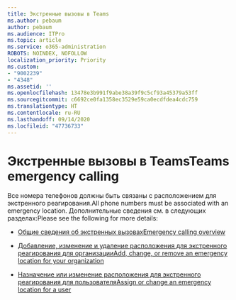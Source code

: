 ```yaml
---
title: Экстренные вызовы в Teams
ms.author: pebaum
author: pebaum
ms.audience: ITPro
ms.topic: article
ms.service: o365-administration
ROBOTS: NOINDEX, NOFOLLOW
localization_priority: Priority
ms.custom:
- "9002239"
- "4348"
ms.assetid: ''
ms.openlocfilehash: 13478e3b991f9abe38a39f9c5cf93a45379a53ff
ms.sourcegitcommit: c6692ce0fa1358ec3529e59ca0ecdfdea4cdc759
ms.translationtype: HT
ms.contentlocale: ru-RU
ms.lasthandoff: 09/14/2020
ms.locfileid: "47736733"
---
```

# <a name="teams-emergency-calling"></a><span data-ttu-id="21b35-102">Экстренные вызовы в Teams</span><span class="sxs-lookup"><span data-stu-id="21b35-102">Teams emergency calling</span></span>

<span data-ttu-id="21b35-103">Все номера телефонов должны быть связаны с расположением для экстренного реагирования.</span><span class="sxs-lookup"><span data-stu-id="21b35-103">All phone numbers must be associated with an emergency location.</span></span> <span data-ttu-id="21b35-104">Дополнительные сведения см. в следующих разделах:</span><span class="sxs-lookup"><span data-stu-id="21b35-104">Please see the following for more details:</span></span>

- [<span data-ttu-id="21b35-105">Общие сведения об экстренных вызовах</span><span class="sxs-lookup"><span data-stu-id="21b35-105">Emergency calling overview</span></span>](https://docs.microsoft.com/MicrosoftTeams/what-are-emergency-locations-addresses-and-call-routing)

- [<span data-ttu-id="21b35-106">Добавление, изменение и удаление расположения для экстренного реагирования для организации</span><span class="sxs-lookup"><span data-stu-id="21b35-106">Add, change, or remove an emergency location for your organization</span></span>](https://docs.microsoft.com/MicrosoftTeams/add-change-remove-emergency-location-organization)

- [<span data-ttu-id="21b35-107">Назначение или изменение расположения для экстренного реагирования для пользователя</span><span class="sxs-lookup"><span data-stu-id="21b35-107">Assign or change an emergency location for a user</span></span>](https://docs.microsoft.com/MicrosoftTeams/assign-change-emergency-location-user)
